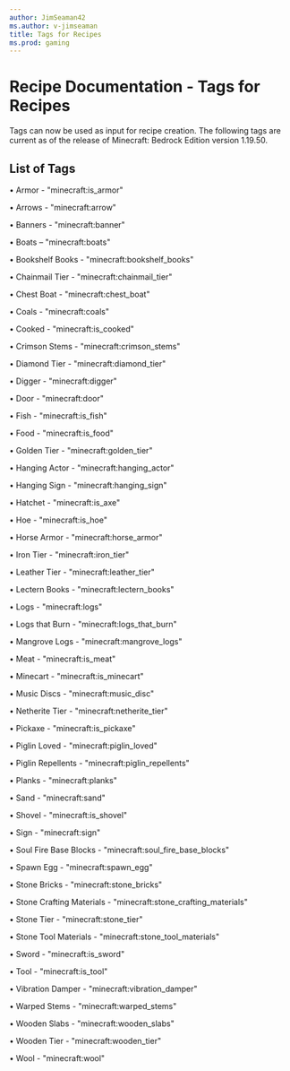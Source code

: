 ```yaml
---
author: JimSeaman42
ms.author: v-jimseaman
title: Tags for Recipes
ms.prod: gaming
---
```


# Recipe Documentation - Tags for Recipes

Tags can now be used as input for recipe creation. The following tags are current as of the release of Minecraft: Bedrock Edition version 1.19.50.

## List of Tags

• Armor - "minecraft:is_armor"

• Arrows - "minecraft:arrow"

• Banners - "minecraft:banner"

• Boats – "minecraft:boats"

• Bookshelf Books - "minecraft:bookshelf_books"

• Chainmail Tier - "minecraft:chainmail_tier"

• Chest Boat - "minecraft:chest_boat"

• Coals - "minecraft:coals"

• Cooked - "minecraft:is_cooked"

• Crimson Stems - "minecraft:crimson_stems"

• Diamond Tier - "minecraft:diamond_tier"

• Digger - "minecraft:digger"

• Door - "minecraft:door"

• Fish - "minecraft:is_fish"

• Food - "minecraft:is_food"

• Golden Tier - "minecraft:golden_tier"

• Hanging Actor - "minecraft:hanging_actor"

• Hanging Sign - "minecraft:hanging_sign"

• Hatchet - "minecraft:is_axe"

• Hoe - "minecraft:is_hoe"

• Horse Armor - "minecraft:horse_armor"

• Iron Tier - "minecraft:iron_tier"

• Leather Tier - "minecraft:leather_tier"

• Lectern Books - "minecraft:lectern_books"

• Logs - "minecraft:logs"

• Logs that Burn - "minecraft:logs_that_burn"

• Mangrove Logs - "minecraft:mangrove_logs"

• Meat - "minecraft:is_meat"

• Minecart - "minecraft:is_minecart"

• Music Discs - "minecraft:music_disc"

• Netherite Tier - "minecraft:netherite_tier"

• Pickaxe - "minecraft:is_pickaxe"

• Piglin Loved - "minecraft:piglin_loved"

• Piglin Repellents - "minecraft:piglin_repellents"

• Planks - "minecraft:planks"

• Sand - "minecraft:sand"

• Shovel - "minecraft:is_shovel"

• Sign - "minecraft:sign"

• Soul Fire Base Blocks - "minecraft:soul_fire_base_blocks"

• Spawn Egg - "minecraft:spawn_egg"

• Stone Bricks - "minecraft:stone_bricks"

• Stone Crafting Materials - "minecraft:stone_crafting_materials"

• Stone Tier - "minecraft:stone_tier"

• Stone Tool Materials - "minecraft:stone_tool_materials"

• Sword - "minecraft:is_sword"

• Tool - "minecraft:is_tool"

• Vibration Damper - "minecraft:vibration_damper"

• Warped Stems - "minecraft:warped_stems"

• Wooden Slabs - "minecraft:wooden_slabs"

• Wooden Tier - "minecraft:wooden_tier"

• Wool - "minecraft:wool"
